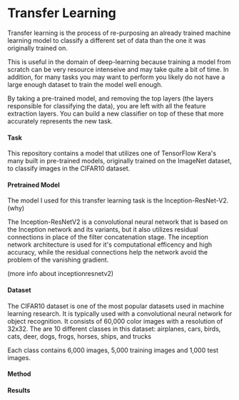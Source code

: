 # Transfer Learning

Transfer learning is the process of re-purposing an already trained machine learning model to classify a different set of data than the one it was originally trained on.

This is useful in the domain of deep-learning because training a model from scratch can be very resource intenseive and may take quite a bit of time. In addition, for many tasks you may want to perform you likely do not have a large enough dataset to train the model well enough.

By taking a pre-trained model, and removing the top layers (the layers responsible for classifying the data), you are left with all the feature extraction layers. You can build a new classifier on top of these that more accurately represents the new task.  


#### Task

This repository contains a model that utilizes one of TensorFlow Kera's many built in pre-trained models, originally trained on the ImageNet dataset, to classify images in the CIFAR10 dataset. 

#### Pretrained Model

The model I used for this transfer learning task is the Inception-ResNet-V2. (why)

The Inception-ResNetV2 is a convolutional neural network that is based on the Inception network and its variants, but it also utilizes residual connections in place of the filter concatenation stage. The inception network architecture is used for it's computational efficency and high accuracy, while the residual connections help the network avoid the problem of the vanishing gradient.

(more info about inceptionresnetv2)

#### Dataset

The CIFAR10 dataset is one of the most popular datasets used in machine learning research. It is typically used with a convolutional neural network for object recognition. It consists of 60,000 color images with a resolution of 32x32. The are 10 different classes in this dataset:
airplanes, cars, birds, cats, deer, dogs, frogs, horses, ships, and trucks

Each class contains 6,000 images, 5,000 training images and 1,000 test images.

#### Method



#### Results



